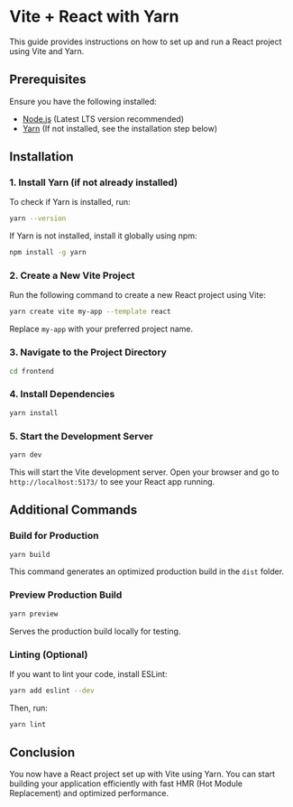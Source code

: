 # Vite + React with Yarn

This guide provides instructions on how to set up and run a React project using Vite and Yarn.

## Prerequisites

Ensure you have the following installed:

- [Node.js](https://nodejs.org/) (Latest LTS version recommended)
- [Yarn](https://yarnpkg.com/) (If not installed, see the installation step below)

## Installation

### 1. Install Yarn (if not already installed)

To check if Yarn is installed, run:

```sh
yarn --version
```

If Yarn is not installed, install it globally using npm:

```sh
npm install -g yarn
```

### 2. Create a New Vite Project

Run the following command to create a new React project using Vite:

```sh
yarn create vite my-app --template react
```

Replace `my-app` with your preferred project name.

### 3. Navigate to the Project Directory

```sh
cd frontend
```

### 4. Install Dependencies

```sh
yarn install
```

### 5. Start the Development Server

```sh
yarn dev
```

This will start the Vite development server. Open your browser and go to `http://localhost:5173/` to see your React app running.

## Additional Commands

### Build for Production

```sh
yarn build
```

This command generates an optimized production build in the `dist` folder.

### Preview Production Build

```sh
yarn preview
```

Serves the production build locally for testing.

### Linting (Optional)

If you want to lint your code, install ESLint:

```sh
yarn add eslint --dev
```

Then, run:

```sh
yarn lint
```

## Conclusion

You now have a React project set up with Vite using Yarn. You can start building your application efficiently with fast HMR (Hot Module Replacement) and optimized performance.

